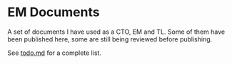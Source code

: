 # EM Documents

A set of documents I have used as a CTO, EM and TL.
Some of them have been published here, some are still being reviewed before publishing.

See [todo.md](todo.md) for a complete list.